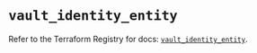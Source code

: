 # `vault_identity_entity`

Refer to the Terraform Registry for docs: [`vault_identity_entity`](https://registry.terraform.io/providers/hashicorp/vault/5.0.0/docs/resources/identity_entity).
